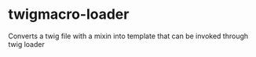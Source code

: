 # twigmacro-loader
Converts a twig file with a mixin into template that can be invoked through twig loader

